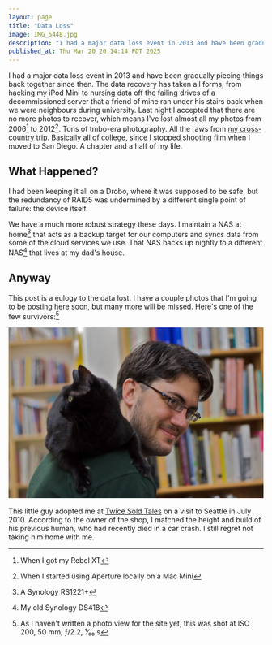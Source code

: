 ```yaml
---
layout: page
title: "Data Loss"
image: IMG_5448.jpg
description: "I had a major data loss event in 2013 and have been gradually piecing things back together since then."
published_at: Thu Mar 20 20:14:14 PDT 2025
---
```


I had a major data loss event in 2013 and have been gradually piecing things back together since then. The data recovery has taken all forms, from hacking my iPod Mini to nursing data off the failing drives of a decommissioned server that a friend of mine ran under his stairs back when we were neighbours during university. Last night I accepted that there are no more photos to recover, which means I've lost almost all my photos from 2006[^350d] to 2012[^conn]. Tons of tmbo-era photography. All the raws from [my cross-country trip](http://numist.net/series/funemployment-cross-country-trip/). Basically all of college, since I stopped shooting film when I moved to San Diego. A chapter and a half of my life.

## What Happened?

I had been keeping it all on a Drobo, where it was supposed to be safe, but the redundancy of RAID5 was undermined by a different single point of failure: the device itself.

We have a much more robust strategy these days. I maintain a NAS at home[^rs] that acts as a backup target for our computers and syncs data from some of the cloud services we use. That NAS backs up nightly to a different NAS[^ds] that lives at my dad's house.

## Anyway

This post is a eulogy to the data lost. I have a couple photos that I'm going to be posting here soon, but many more will be missed. Here's one of the few survivors:[^exif]

![A much younger yours truly with a black cat riding on my shoulder in the aisle of a bookstore](IMG_5448.jpg)

This little guy adopted me at [Twice Sold Tales](https://www.twicesoldtales.com) on a visit to Seattle in July 2010. According to the owner of the shop, I matched the height and build of his previous human, who had recently died in a car crash. I still regret not taking him home with me.

[^350d]: When I got my Rebel XT
[^conn]: When I started using Aperture locally on a Mac Mini
[^rs]: A Synology RS1221+
[^ds]: My old Synology DS418
[^exif]: As I haven't written a photo view for the site yet, this was shot at ISO 200, 50 mm, ƒ/2.2, ¹⁄₆₀ s